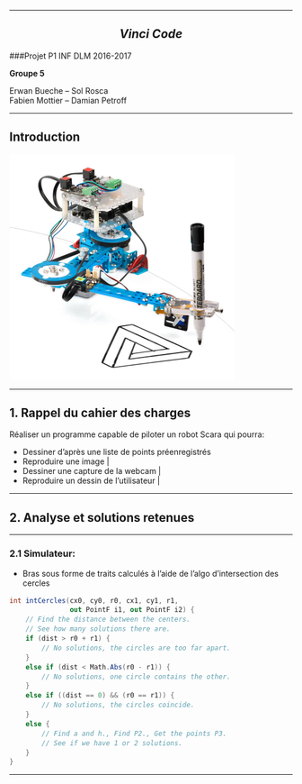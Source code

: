 
---

## $$ Vinci\;Code $$

###Projet P1 INF DLM 2016-2017

**Groupe 5**

Erwan Bueche – Sol Rosca  
Fabien Mottier – Damian Petroff

---
## Introduction

<img src="/00illustrations/robot.jpg" align="" height="400">

---

## 1. Rappel du cahier des charges


Réaliser un programme capable de piloter un robot Scara qui pourra:

- Dessiner d’après une liste de points préenregistrés
- Reproduire une image |
- Dessiner une capture de la webcam |
- Reproduire un dessin de l’utilisateur |

---

## 2. Analyse et solutions retenues

---

### 2.1 Simulateur:
- Bras sous forme de traits calculés à l’aide de l’algo d’intersection des cercles

```c#
int intCercles(cx0, cy0, r0, cx1, cy1, r1, 
               out PointF i1, out PointF i2) {
    // Find the distance between the centers.
    // See how many solutions there are.
    if (dist > r0 + r1) {
        // No solutions, the circles are too far apart.
    }
    else if (dist < Math.Abs(r0 - r1)) {
        // No solutions, one circle contains the other.
    }
    else if ((dist == 0) && (r0 == r1)) {
        // No solutions, the circles coincide.
    }
    else {
        // Find a and h., Find P2., Get the points P3.
        // See if we have 1 or 2 solutions.
    }
}
```

---



